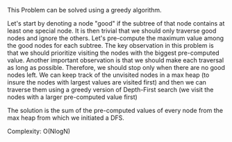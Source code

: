 This Problem can be solved using a greedy algorithm.

Let's start by denoting a node "good" if the subtree of that node contains at least one special node.
It is then trivial that we should only traverse good nodes and ignore the others.
Let's pre-compute the maximum value among the good nodes for each subtree.
The key observation in this problem is that we should prioritize visiting the nodes with the biggest pre-computed value. 
Another important observation is that we should make each traversal as long as possible. 
Therefore, we should stop only when there are no good nodes left.
We can keep track of the unvisited nodes in a max heap (to insure the nodes with largest values are visited first) 
and then we can traverse them using a greedy version of Depth-First search (we visit the nodes with a larger pre-computed value first)

The solution is the sum of the pre-computed values of every node from the max heap from which we initiated a DFS.

Complexity: O(NlogN)